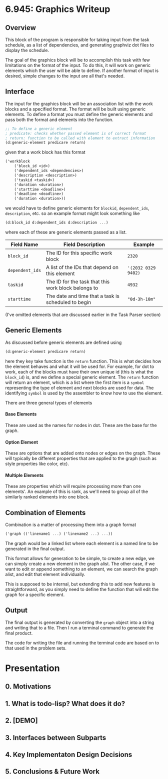 # 6.945: Graphics Writeup


## Overview
This block of the program is responsible for taking input from the task schedule, as a list of dependencies, and generating graphviz dot files to display the schedule.

The goal of the graphics block will be to accomplish this task with few limitations on the format of the input. To do this, it will work on generic elements which the user will be able to define. If another format of input is desired, simple changes to the input are all that's needed.

## Interface
The input for the graphics block will be an association list with the work blocks and a specified format. The format will be built using generic elements. To define a format you must define the generic elements and pass both the format and elements into the function.

```scheme
;; To define a generic element
; predicate: checks whether passed element is of correct format
; return: function to be called with element to extract information
(d:generic-element predicare return)
```
given that a work block has this format
```scheme
('workblock
    ('block_id <id>)
    ('dependent_ids <dependencies>)
    ('description <description>)
    ('taskid <taskid>)
    ('duration <duration>)
    ('starttime <deadline>)
    ('deadline <deadline>)
    ('duration <duration>))
```

we would have to define generic elements for `blockid`, `dependent_ids`, `description`, etc. so an example format might look something like
```scheme
(d:block_id d:dependent_ids d:description ...)
```
where each of these are generic elements passed as a list.

| Field Name      | Field Description                                   | Example             |
| ----------      | -----------------                                   | -------             |
| `block_id`      | The ID for this specific work block                 | `2320`              |
| `dependent_ids` | A list of the IDs that depend on this element       | `'(2032 0329 9402)` |
| `taskid`        | The ID for the task that this work block belongs to | `4932`              |
| `starttime`     | The date and time that a task is scheduled to begin | `"0d-3h-10m"`       |

(I've omitted elements that are discussed earlier in the Task Parser section)


## Generic Elements
As discussed before generic elements are defined using
```scheme
(d:generic-element predicare return)
```
here they key take function is the `return` function. This is what decides how the element behaves and what it will be used for. For example, for dot to work, each of the blocks must have their own unique id (this is what the `block_id`) is, and we define a special generic element. The `return` function will return an element, which is a list where the first item is a `symbol` representing the type of element and next blocks are used for data. The identifying `symbol` is used by the assembler to know how to use the element.

There are three general types of elements

#### Base Elements
These are used as the names for nodes in dot. These are the base for the graph.

#### Option Element
These are options that are added onto nodes or edges on the graph. These will typically be different properties that are applied to the graph (such as style properties like color, etc).

#### Multiple Elements
These are properties which will require processing more than one elements'. An example of this is rank, as we'll need to group all of the similarly ranked elements into one block.

## Combination of Elements

Combination is a matter of processing them into a graph format
```scheme
('graph (('linename1 ...) ('linename2 ...) ...))
```
The graph would be a linked list where each element is a named line to be generated in the final output.

This format allows for generation to be simple, to create a new edge, we can simply create a new element in the graph alist. The other case, if we want to edit or append something to an element, we can search the graph alist, and edit that element individually.

This is supposed to be internal, but extending this to add new features is straightforward, as you simply need to define the function that will edit the graph for a specific element.

## Output
The final output is generated by converting the `graph` object into a string and writing that to a file. Then I run a terminal command to generate the final product.

The code for writing the file and running the terminal code are based on to that used in the problem sets.

# Presentation

## 0. Motivations

## 1. What is todo-lisp? What does it do?

## 2. [DEMO]

## 3. Interfaces between Subparts

## 4. Key Implementaton Design Decisions

## 5. Conclusions & Future Work

